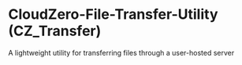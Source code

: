 # CloudZero-File-Transfer-Utility (CZ_Transfer)
A lightweight utility for transferring files through a user-hosted server
